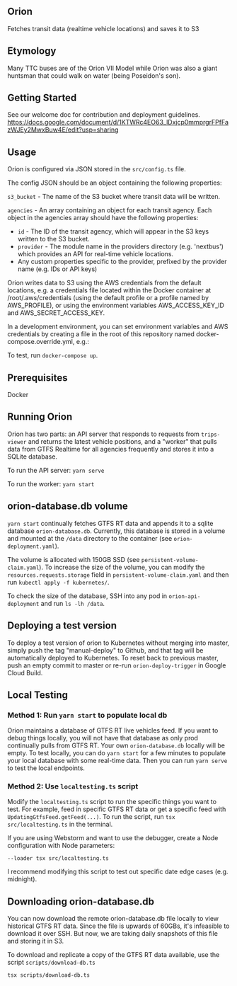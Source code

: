 ## Orion

Fetches transit data (realtime vehicle locations) and saves it to S3

## Etymology

Many TTC buses are of the Orion VII Model while Orion was also a giant huntsman that could walk on water (being Poseidon's son).

## Getting Started

See our welcome doc for contribution and deployment guidelines.
https://docs.google.com/document/d/1KTWRc4EO63_lDxjcp0mmprgrFPfFazWJEy2MwxBuw4E/edit?usp=sharing

## Usage

Orion is configured via JSON stored in the `src/config.ts` file. 

The config JSON should be an object containing the following properties:

`s3_bucket` - The name of the S3 bucket where transit data will be written.

`agencies` - An array containing an object for each transit agency. Each object in the agencies array should have the following properties:
* `id` - The ID of the transit agency, which will appear in the S3 keys written to the S3 bucket.
* `provider` - The module name in the providers directory (e.g. 'nextbus') which provides an API for real-time vehicle locations.
* Any custom properties specific to the provider, prefixed by the provider name (e.g. IDs or API keys)

Orion writes data to S3 using the AWS credentials from the default locations, e.g. a credentials file located within the Docker container at /root/.aws/credentials (using the default profile or a profile named by AWS_PROFILE), or using the environment variables AWS_ACCESS_KEY_ID and AWS_SECRET_ACCESS_KEY.

In a development environment, you can set environment variables and AWS credentials by creating a file in the root of this repository named docker-compose.override.yml, e.g.:

To test, run `docker-compose up`.

## Prerequisites

Docker

## Running Orion

Orion has two parts: an API server that responds to requests from `trips-viewer` and returns the latest vehicle positions, and a "worker" that pulls data from GTFS Realtime for all agencies frequently and stores it into a SQLite database.

To run the API server: `yarn serve`

To run the worker: `yarn start`

## orion-database.db volume

`yarn start` continually fetches GTFS RT data and appends it to a sqlite database `orion-database.db`. Currently, this 
database is stored in a volume and mounted at the `/data` directory to the container (see `orion-deployment.yaml`).

The volume is allocated with 150GB SSD (see `persistent-volume-claim.yaml`). To increase the size of the volume,
you can modify the `resources.requests.storage` field in `persistent-volume-claim.yaml` and then run `kubectl apply -f kubernetes/`.

To check the size of the database, SSH into any pod in `orion-api-deployment` and run `ls -lh /data`.

## Deploying a test version

To deploy a test version of orion to Kubernetes without merging into master, simply push the tag "manual-deploy" to Github, and 
that tag will be automatically deployed to Kubernetes. To reset back to previous master, push an empty commit to master or 
re-run `orion-deploy-trigger` in Google Cloud Build.


## Local Testing

### Method 1: Run `yarn start` to populate local db

Orion maintains a database of GTFS RT live vehicles feed. If you want to debug things locally, you will not have that database
as only prod continually pulls from GTFS RT. Your own `orion-database.db` locally will be empty. To test locally, you can
do `yarn start` for a few minutes to populate your local database with some real-time data. Then you can run `yarn serve`
to test the local endpoints.

### Method 2: Use `localtesting.ts` script

Modify the `localtesting.ts` script to run the specific things you want to test. For example, feed in specific GTFS RT data 
or get a specific feed with `UpdatingGtfsFeed.getFeed(...)`. To run the script, run `tsx src/localtesting.ts` in the terminal.

If you are using Webstorm and want to use the debugger, create a Node configuration with Node parameters:

`--loader tsx src/localtesting.ts`

I recommend modifying this script to test out specific date edge cases (e.g. midnight). 


## Downloading orion-database.db

You can now download the remote orion-database.db file locally to view historical GTFS RT data. Since the file is upwards of 60GBs, it's infeasible to download it over SSH. But now, we are taking
daily snapshots of this file and storing it in S3.

To download and replicate a copy of the GTFS RT data available, use the script `scripts/download-db.ts`

```
tsx scripts/download-db.ts
